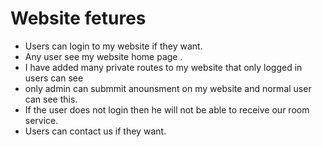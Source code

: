 # Website fetures
- Users can login to my website if they want.
- Any user see my website home page .
- I have added many private routes to my website that only logged in users can see
- only admin can submmit anounsment  on my website and normal user can see this.
- If the user does not login then he will not be able to receive our room service.
- Users can contact us if they want.

